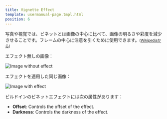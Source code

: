 ```yaml
---
title: Vignette Effect
template: usermanual-page.tmpl.html
position: 6
---
```


写真や視覚では、ビネットとは画像の中心に比べて、画像の明るさや彩度を減少させることです。フレームの中心に注意を引くために使用できます。<small>([Wikipediaから][1])</small>

エフェクト無しの画像：

<img alt="Image without effect" src="/images/platform/posteffects/without_effects.png"></img>

エフェクトを適用した同じ画像：

<img alt="Image with effect" src="/images/platform/posteffects/with_vignette.png"></img>

ビルドインのビネットエフェクトには次の属性があります：

* **Offset**: Controls the offset of the effect.
* **Darkness**: Controls the darkness of the effect.

[1]: http://en.wikipedia.org/wiki/Vignetting

